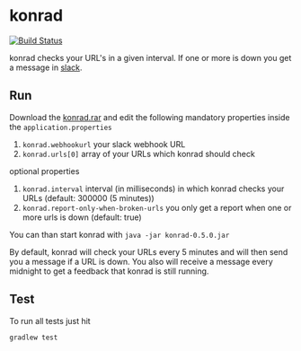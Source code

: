 # konrad

[![Build Status](https://travis-ci.org/feedm3/konrad.svg)](https://travis-ci.org/feedm3/konrad)

konrad checks your URL's in a given interval. If one or more is down you get a message in [slack](https://slack.com/).

## Run

Download the [konrad.rar](https://github.com/feedm3/konrad/releases/tag/v0.9.0) and edit
the following mandatory properties inside the `application.properties`

1. `konrad.webhookurl` your slack webhook URL
2. `konrad.urls[0]` array of your URLs which konrad should check

optional properties

1. `konrad.interval` interval (in milliseconds) in which konrad checks your URLs (default: 300000 (5 minutes))
2. `konrad.report-only-when-broken-urls` you only get a report when one or more urls is down (default: true)

You can than start konrad with `java -jar konrad-0.5.0.jar`

By default, konrad will check your URLs every 5 minutes and will then send you a message if a URL is down. You also
will receive a message every midnight to get a feedback that konrad is still running.


## Test

To run all tests just hit

```
gradlew test
```